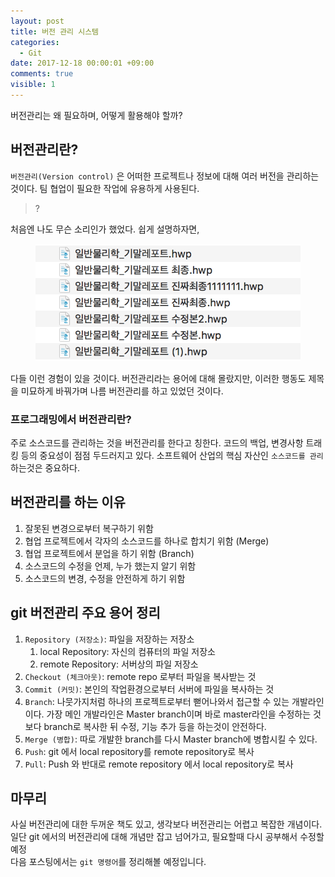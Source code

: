 ```yaml
---
layout: post
title: 버전 관리 시스템
categories:
  - Git
date: 2017-12-18 00:00:01 +09:00
comments: true
visible: 1
---
```


버전관리는 왜 필요하며, 어떻게 활용해야 할까?


## 버전관리란?
`버전관리(Version control)` 은 어떠한 프로젝트나 정보에 대해 여러 버전을 관리하는 것이다. 팀 협업이 필요한 작업에 유용하게 사용된다.

> ?

처음엔 나도 무슨 소리인가 했었다. 쉽게 설명하자면,
<figure>
<img src="/assets/posts/20171218/101.png" width="500">
<figcaption align="middle">
</figcaption>
</figure>

다들 이런 경험이 있을 것이다. 버전관리라는 용어에 대해 몰랐지만, 이러한 행동도 제목을 미묘하게 바꿔가며 나름 버전관리를 하고 있었던 것이다.

### 프로그래밍에서 버전관리란?
주로 소스코드를 관리하는 것을 버전관리를 한다고 칭한다. 코드의 백업, 변경사항 트래킹 등의 중요성이 점점 두드러지고 있다. 소프트웨어 산업의 핵심 자산인 `소스코드를 관리`하는것은 중요하다.

## 버전관리를 하는 이유
1. 잘못된 변경으로부터 복구하기 위함
2. 협업 프로젝트에서 각자의 소스코드를 하나로 합치기 위함 (Merge)
3. 협업 프로젝트에서 분업을 하기 위함 (Branch)
4. 소스코드의 수정을 언제, 누가 했는지 알기 위함
5. 소스코드의 변경, 수정을 안전하게 하기 위함

## git 버전관리 주요 용어 정리
1. `Repository (저장소)`: 파일을 저장하는 저장소
    1. local Repository: 자신의 컴퓨터의 파일 저장소
    2. remote Repository: 서버상의 파일 저장소
2. `Checkout (체크아웃)`: remote repo 로부터 파일을 복사받는 것
3. `Commit (커밋)`: 본인의 작업환경으로부터 서버에 파일을 복사하는 것
4. `Branch`: 나뭇가지처럼 하나의 프로젝트로부터 뻗어나와서 접근할 수 있는 개발라인이다. 가장 메인 개발라인은 Master branch이며 바로 master라인을 수정하는 것 보다 branch로 복사한 뒤 수정, 기능 추가 등을 하는것이 안전하다.
5. `Merge (병합)`: 따로 개발한 branch를 다시 Master branch에 병합시킬 수 있다.
6. `Push`: git 에서 local repository를 remote repository로 복사
7. `Pull`: Push 와 반대로 remote repository 에서 local repository로 복사

## 마무리
사실 버전관리에 대한 두꺼운 책도 있고, 생각보다 버전관리는 어렵고 복잡한 개념이다. 일단 git 에서의 버전관리에 대해 개념만 잡고 넘어가고, 필요할때 다시 공부해서 수정할 예정 <br />
다음 포스팅에서는 `git 명령어`를 정리해볼 예정입니다.
